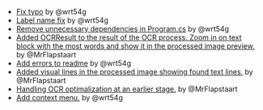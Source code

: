 - [Fix typo](https://github.com/MrFlapstaart/GameOCRTTS/commit/0e7406adb8d6fb6f1304d56fb4501e14d7b9a35c) by @wrt54g
- [Label name fix](https://github.com/MrFlapstaart/GameOCRTTS/commit/f58eeeccdd0c349ebc4f92e79e231914c242a46b) by @wrt54g
- [Remove unnecessary dependencies in Program.cs](https://github.com/MrFlapstaart/GameOCRTTS/commit/8404b41b7a180fb5493f6511edb6fc7f1d49c040) by @wrt54g
- [Added OCRResult to the result of the OCR process. Zoom in on text block with the most words and show it in the processed image preview.](https://github.com/MrFlapstaart/GameOCRTTS/commit/fb36d9fd6a53b37780aa8c420678886536664f3c) by @MrFlapstaart
- [Add errors to readme](https://github.com/MrFlapstaart/GameOCRTTS/commit/7224813f929831c5e1a7b417738f8e073ce3bb5d) by @wrt54g
- [Added visual lines in the processed image showing found text lines.](https://github.com/MrFlapstaart/GameOCRTTS/commit/7a92442ce22e83ed2194670bcb0f180be0674ea5) by @MrFlapstaart 
- [Handling OCR optimalization at an earlier stage.](https://github.com/MrFlapstaart/GameOCRTTS/commit/7a92442ce22e83ed2194670bcb0f180be0674ea5) by @MrFlapstaart
- [Add context menu.](https://github.com/MrFlapstaart/GameOCRTTS/commit/9ef97a53e8b025c2134d221289ffd81cc774eb63) by @wrt54g
